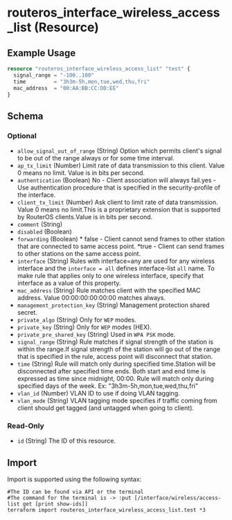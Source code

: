 # routeros_interface_wireless_access_list (Resource)


## Example Usage
```terraform
resource "routeros_interface_wireless_access_list" "test" {
  signal_range = "-100..100"
  time         = "3h3m-5h,mon,tue,wed,thu,fri"
  mac_address  = "00:AA:BB:CC:DD:EE"
}
```

<!-- schema generated by tfplugindocs -->
## Schema

### Optional

- `allow_signal_out_of_range` (String) Option which permits client's signal to be out of the range always or for some time interval.
- `ap_tx_limit` (Number) Limit rate of data transmission to this client. Value 0 means no limit. Value is in bits per second.
- `authentication` (Boolean) No - Client association will always fail.yes - Use authentication procedure that is specified in the security-profile of the interface.
- `client_tx_limit` (Number) Ask client to limit rate of data transmission. Value 0 means no limit.This is a proprietary extension that is supported by RouterOS clients.Value is in bits per second.
- `comment` (String)
- `disabled` (Boolean)
- `forwarding` (Boolean) * false - Client cannot send frames to other station that are connected to same access point.
  *true - Client can send frames to other stations on the same access point.
- `interface` (String) Rules with interface=any are used for any wireless interface and the `interface = all` defines interface-list `all` name. To make rule that applies only to one wireless interface, specify that interface as a value of this property.
- `mac_address` (String) Rule matches client with the specified MAC address. Value 00:00:00:00:00:00 matches always.
- `management_protection_key` (String) Management protection shared secret.
- `private_algo` (String) Only for `WEP` modes.
- `private_key` (String) Only for `WEP` modes (HEX).
- `private_pre_shared_key` (String) Used in `WPA PSK` mode.
- `signal_range` (String) Rule matches if signal strength of the station is within the range.If signal strength of the station will go out of the range that is specified in the rule, access point will disconnect that station.
- `time` (String) Rule will match only during specified time.Station will be disconnected after specified time ends. Both start and end time is expressed as time since midnight, 00:00. Rule will match only during specified days of the week. Ex: "3h3m-5h,mon,tue,wed,thu,fri"
- `vlan_id` (Number) VLAN ID to use if doing VLAN tagging.
- `vlan_mode` (String) VLAN tagging mode specifies if traffic coming from client should get tagged (and untagged when going to client).

### Read-Only

- `id` (String) The ID of this resource.

## Import
Import is supported using the following syntax:
```shell
#The ID can be found via API or the terminal
#The command for the terminal is -> :put [/interface/wireless/access-list get [print show-ids]]
terraform import routeros_interface_wireless_access_list.test *3
```
